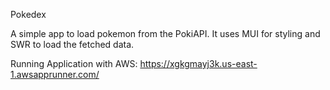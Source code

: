Pokedex

A simple app to load pokemon from the PokiAPI. It uses MUI for styling and SWR to load the fetched data. 

Running Application with AWS: https://xgkgmayj3k.us-east-1.awsapprunner.com/
